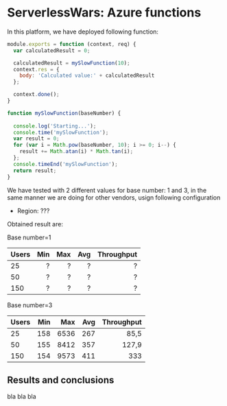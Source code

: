 # ServerlessWars: Azure functions

In this platform, we have deployed following function:

```javascript
module.exports = function (context, req) {
  var calculatedResult = 0;

  calculatedResult = mySlowFunction(10);
  context.res = {
    body: 'Calculated value:' + calculatedResult
  };

  context.done();
}

function mySlowFunction(baseNumber) {
      
  console.log('Starting...');
  console.time('mySlowFunction');
  var result = 0;	
  for (var i = Math.pow(baseNumber, 10); i >= 0; i--) {		
    result += Math.atan(i) * Math.tan(i);
  };
  console.timeEnd('mySlowFunction');
  return result;
}
```

We have tested with 2 different values for base number: 1 and 3, in the same manner we are doing for other vendors, usign following configuration

- Region: ???


Obtained result are:

Base number=1

| Users        | Min           | Max  | Avg | Throughput |
| ------------- |-------------:| -----:| -----: | -----: | 
| 25      | ? | ?	 | ? | ? | 
| 50      | ? | ? | ? | ? | 
| 150      | ? | ? | ? | ? | 

Base number=3

| Users        | Min           | Max  | Avg | Throughput |
| ------------- |-------------:| -----:| -----: | -----: | 
| 25      | 158 | 6536	| 267 | 85,5 | 
| 50      | 155 | 8412 | 357 | 127,9 | 
| 150      | 154 | 9573 | 411 | 333 | 


## Results and conclusions

bla bla bla




